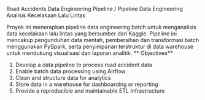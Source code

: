 Road Accidents Data Engineering Pipeline / Pipeline Data Engineering Analisis Kecelakaan Lalu Lintas

Proyek ini menerapkan pipeline data engineering batch untuk menganalisis data kecelakaan lalu lintas yang bersumber dari Kaggle. Pipeline ini mencakup pengunduhan data mentah, pembersihan dan transformasi batch menggunakan PySpark, serta penyimpanan terstruktur di data warehouse untuk mendukung visualisasi dan laporan analitik.
**
Objectives**

1. Develop a data pipeline to process road accident data
2. Enable batch data processing using Airflow
3. Clean and structure data for analytics
4. Store data in a warehouse for dashboarding or reporting
5. Provide a reproducible and maintainable ETL infrastructure
